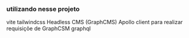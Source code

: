 ### utilizando nesse projeto 

vite 
tailwindcss
Headless CMS (GraphCMS)
Apollo client para realizar requisiçõe de GraphCSM
graphql